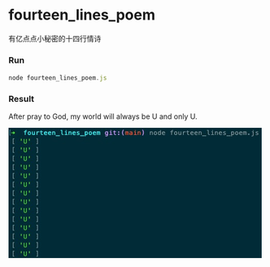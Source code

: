 # fourteen_lines_poem
有亿点点小秘密的十四行情诗


### Run
```javascript
node fourteen_lines_poem.js
```


### Result
After pray to God, my world will always be U and only U.

![my world is always U and only U!](./my-world-is-always-u-and-only-u.jpg)
